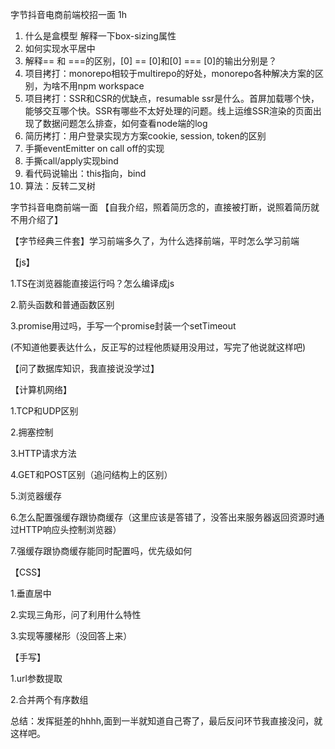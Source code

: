 字节抖音电商前端校招一面 1h
1. 什么是盒模型 解释一下box-sizing属性
2. 如何实现水平居中
3. 解释== 和 ===的区别，[0] == [0]和[0] === [0]的输出分别是？
4. 项目拷打：monorepo相较于multirepo的好处，monorepo各种解决方案的区别，为啥不用npm workspace
5. 项目拷打：SSR和CSR的优缺点，resumable ssr是什么。首屏加载哪个快，能够交互哪个快。SSR有哪些不太好处理的问题。线上运维SSR渲染的页面出现了数据问题怎么排查，如何查看node端的log
6. 简历拷打：用户登录实现方方案cookie, session, token的区别
7. 手撕eventEmitter on call off的实现
8. 手撕call/apply实现bind
9. 看代码说输出：this指向，bind
10. 算法：反转二叉树




字节抖音电商前端一面
【自我介绍，照着简历念的，直接被打断，说照着简历就不用介绍了】
	
【字节经典三件套】学习前端多久了，为什么选择前端，平时怎么学习前端
	
【js】
	
1.TS在浏览器能直接运行吗？怎么编译成js
	
2.箭头函数和普通函数区别
	
3.promise用过吗，手写一个promise封装一个setTimeout
	
(不知道他要表达什么，反正写的过程他质疑用没用过，写完了他说就这样吧)
	
【问了数据库知识，我直接说没学过】
	
【计算机网络】
	
1.TCP和UDP区别
	
2.拥塞控制
	
3.HTTP请求方法
	
4.GET和POST区别（追问结构上的区别）
	
5.浏览器缓存
	
6.怎么配置强缓存跟协商缓存（这里应该是答错了，没答出来服务器返回资源时通过HTTP响应头控制浏览器）
	
7.强缓存跟协商缓存能同时配置吗，优先级如何
	
【CSS】
	
1.垂直居中
	
2.实现三角形，问了利用什么特性
	
3.实现等腰梯形（没回答上来）
	
【手写】
	
1.url参数提取
	
2.合并两个有序数组
	
总结：发挥挺差的hhhh,面到一半就知道自己寄了，最后反问环节我直接没问，就这样吧。